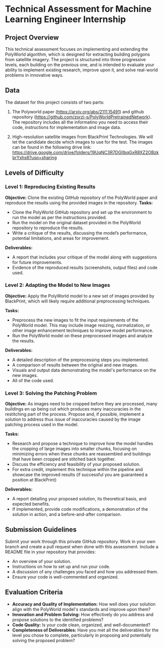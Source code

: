 # Technical Assessment for Machine Learning Engineer Internship

## Project Overview
This technical assessment focuses on implementing and extending the PolyWorld algorithm, which is designed for extracting building polygons from satellite imagery. The project is structured into three progressive levels, each building on the previous one, and is intended to evaluate your ability to implement existing research, improve upon it, and solve real-world problems in innovative ways.

## Data
The dataset for this project consists of two parts: 
1. The Polyworld paper (https://arxiv.org/abs/2111.15491) and github repository (https://github.com/zorzi-s/PolyWorldPretrainedNetwork). The repository includes all the informatino you need to access their code, instructions for implementation and image data.

2. High-resolution satellite images from BlackPrint Technologies. We will let the candidate decide which images to use for the test. The images can be found in the following drive link: https://drive.google.com/drive/folders/19UqNC3R7DGIIbqGxR8XZ2OBzkbrYxhs6?usp=sharing 

## Levels of Difficulty

### Level 1: Reproducing Existing Results

**Objective:** Clone the existing GitHub repository of the PolyWorld paper and reproduce the results using the provided images in the repository.
**Tasks:**
- Clone the PolyWorld GitHub repository and set up the environment to run the model as per the instructions provided.
- Run the model on the original dataset provided in the PolyWorld repository to reproduce the results.
- Write a critique of the results, discussing the model’s performance, potential limitations, and areas for improvement.

**Deliverables:**
- A report that includes your critique of the model along with suggestions for future improvements.
- Evidence of the reproduced results (screenshots, output files) and code used.

### Level 2: Adapting the Model to New Images

**Objective:** Apply the PolyWorld model to a new set of images provided by BlackPrint, which will likely require additional preprocessing techniques.

**Tasks:**
- Preprocess the new images to fit the input requirements of the PolyWorld model. This may include image resizing, normalization, or other image enhancement techniques to improve model performance.
- Run the PolyWorld model on these preprocessed images and analyze the results.

**Deliverables:**
- A detailed description of the preprocessing steps you implemented.
- A comparison of results between the original and new images.
- Visuals and output data demonstrating the model's performance on the new images.
- All of the code used. 

### Level 3: Solving the Patching Problem

**Objective:** As images need to be cropped before they are processed, many buildings en up being cut which produces many inaccuracies in the restitching part of the process. Propose and, if possible, implement a solution to address thus issue of inaccuracies caused by the image patching process used in the model.  

**Tasks:**
- Research and propose a technique to improve how the model handles the cropping of large images into smaller chunks, focusing on minimizing errors when these chunks are reassembled and buildings that have been cropped are stitched back together. 
- Discuss the efficiency and feasibility of your proposed solution.
- For extra credit, implement this technique within the pipeline and showcase the improved results (if successful you are guaranteed a position at BlackPrint)

**Deliverables:**
- A report detailing your proposed solution, its theoretical basis, and expected benefits.
- If implemented, provide code modifications, a demonstration of the solution in action, and a before-and-after comparison.

## Submission Guidelines
Submit your work through this private GitHub repository. Work in your own branch and create a pull request when done with this assessment. 
Include a README file in your repository that provides:
- An overview of your solution.
- Instructions on how to set up and run your code.
- A discussion of any challenges you faced and how you addressed them.
- Ensure your code is well-commented and organized.

## Evaluation Criteria
- **Accuracy and Quality of Implementation:** How well does your solution align with the PolyWorld model's standards and improve upon them?
- **Innovation and Problem Solving:** How effectively do you address and propose solutions to the identified problems?
- **Code Quality:** Is your code clean, organized, and well-documented?
- **Completeness of Deliverables:** Have you met all the deliverables for the level you chose to complete, particularly in proposing and potentially solving the proposed problem?